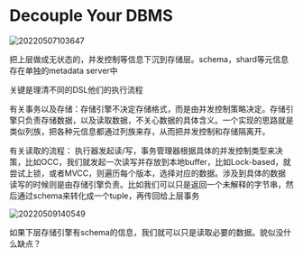 # Decouple Your DBMS

![20220507103647](https://picsheep.oss-cn-beijing.aliyuncs.com/pic/20220507103647.png)

把上层做成无状态的，并发控制等信息下沉到存储层。schema，shard等元信息存在单独的metadata server中

关键是理清不同的DSL他们的执行流程

有关事务以及存储：存储引擎不决定存储格式，而是由并发控制策略决定。存储引擎只负责存储数据，以及读取数据，不关心数据的具体含义。一个实现的思路就是类似列族，把各种元信息都通过列族来存，从而把并发控制和存储隔离开。

有关读取的流程：
执行器发起读/写，事务管理器根据具体的并发控制类型来决策，比如OCC，我们就发起一次读写并存放到本地buffer，比如Lock-based，就尝试上锁，或者MVCC，则遍历每个版本，选择对应的数据。涉及到具体的数据读写的时候则是由存储引擎负责。比如我们可以只是返回一个未解释的字节串，然后通过schema来转化成一个tuple，再传回给上层事务

![20220509140549](https://picsheep.oss-cn-beijing.aliyuncs.com/pic/20220509140549.png)

如果下层存储引擎有schema的信息，我们就可以只是读取必要的数据。貌似没什么缺点？